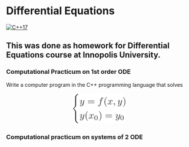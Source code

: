 # Differential Equations

[![C++17](https://img.shields.io/badge/C%2B%2B-17-blue.svg)](https://en.cppreference.com/w/cpp/17)

## This was done as homework for Differential Equations course at Innopolis University.

### Computational Practicum on 1st order ODE
Write a computer program in the C++ programming language that solves

<p align="center">
  <img src="./readme-files/task1.svg" alt="Equation 1">
</p>

### Computational practicum on systems of 2 ODE
